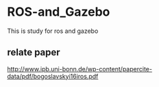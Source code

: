# ROS-and_Gazebo
This is study for ros and gazebo
## relate paper
http://www.ipb.uni-bonn.de/wp-content/papercite-data/pdf/bogoslavskyi16iros.pdf
